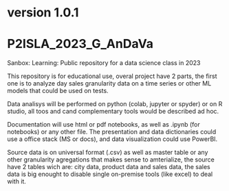 # version 1.0.1

# P2ISLA_2023_G_AnDaVa
Sanbox: Learning: Public repository for a data science class in 2023

This repository is for educational use, overal project have 2 parts, the first one
is to analyze day sales granularity data on a time series or other ML models that 
could be used on tests.

Data analisys will be performed on python (colab, jupyter or spyder) or on R
studio, all toos and cand complementary tools would be described ad hoc.

Documentation will use html or pdf notebooks, as well as .ipynb (for notebooks)
or any other file. The presentation and data dictionaries could use a office 
stack (MS or docs), and data visualization could use PowerBI.

Source data is on universal format (.csv) as well as master table or any other
granularity agregations that makes sense to amterialize, the source have 2
tables wich are: city data, product data and sales data, the sales data is big
enought to disable single on-premise tools (like excel) to deal with it.

